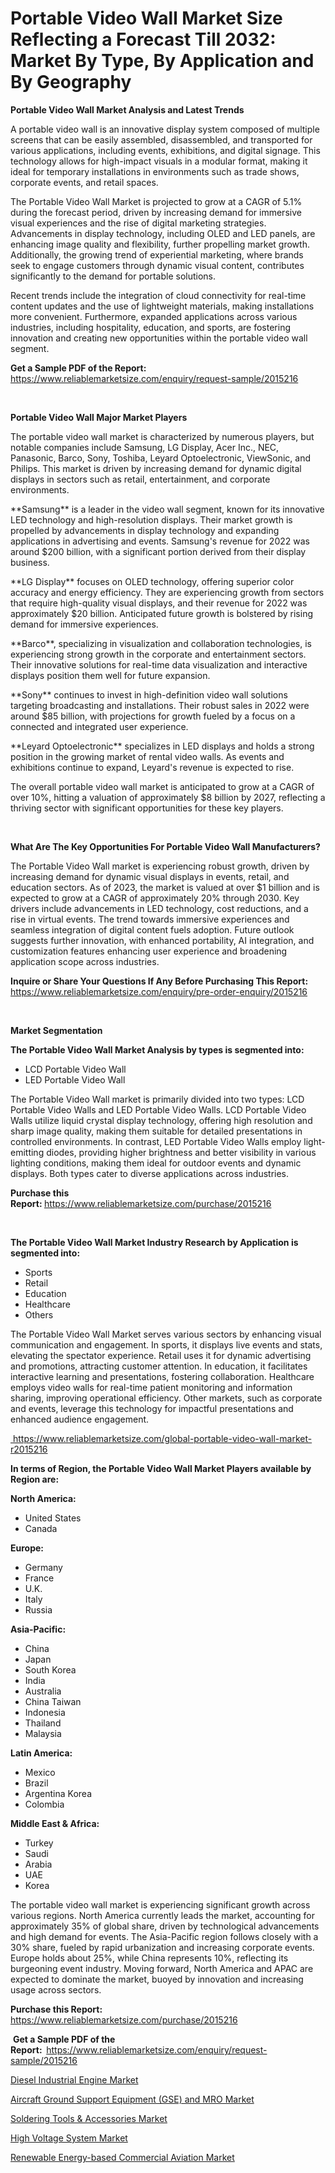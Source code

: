 <p><h1>Portable Video Wall Market Size Reflecting a Forecast Till 2032: Market By Type, By Application and By Geography</h1></p><p><strong>Portable Video Wall Market Analysis and Latest Trends</strong></p>
<p><p>A portable video wall is an innovative display system composed of multiple screens that can be easily assembled, disassembled, and transported for various applications, including events, exhibitions, and digital signage. This technology allows for high-impact visuals in a modular format, making it ideal for temporary installations in environments such as trade shows, corporate events, and retail spaces.</p><p>The Portable Video Wall Market is projected to grow at a CAGR of 5.1% during the forecast period, driven by increasing demand for immersive visual experiences and the rise of digital marketing strategies. Advancements in display technology, including OLED and LED panels, are enhancing image quality and flexibility, further propelling market growth. Additionally, the growing trend of experiential marketing, where brands seek to engage customers through dynamic visual content, contributes significantly to the demand for portable solutions.</p><p>Recent trends include the integration of cloud connectivity for real-time content updates and the use of lightweight materials, making installations more convenient. Furthermore, expanded applications across various industries, including hospitality, education, and sports, are fostering innovation and creating new opportunities within the portable video wall segment.</p></p>
<p><strong>Get a Sample PDF of the Report:&nbsp;</strong> <a href="https://www.reliablemarketsize.com/enquiry/request-sample/2015216?utm_campaign=3254&utm_medium=2&utm_source=Github&utm_content=ia&utm_term=29032025&utm_id=portable-video-wall">https://www.reliablemarketsize.com/enquiry/request-sample/2015216</a></p>
<p>&nbsp;</p>
<p><strong>Portable Video Wall Major Market Players</strong></p>
<p><p>The portable video wall market is characterized by numerous players, but notable companies include Samsung, LG Display, Acer Inc., NEC, Panasonic, Barco, Sony, Toshiba, Leyard Optoelectronic, ViewSonic, and Philips. This market is driven by increasing demand for dynamic digital displays in sectors such as retail, entertainment, and corporate environments.</p><p>**Samsung** is a leader in the video wall segment, known for its innovative LED technology and high-resolution displays. Their market growth is propelled by advancements in display technology and expanding applications in advertising and events. Samsung's revenue for 2022 was around $200 billion, with a significant portion derived from their display business.</p><p>**LG Display** focuses on OLED technology, offering superior color accuracy and energy efficiency. They are experiencing growth from sectors that require high-quality visual displays, and their revenue for 2022 was approximately $20 billion. Anticipated future growth is bolstered by rising demand for immersive experiences.</p><p>**Barco**, specializing in visualization and collaboration technologies, is experiencing strong growth in the corporate and entertainment sectors. Their innovative solutions for real-time data visualization and interactive displays position them well for future expansion.</p><p>**Sony** continues to invest in high-definition video wall solutions targeting broadcasting and installations. Their robust sales in 2022 were around $85 billion, with projections for growth fueled by a focus on a connected and integrated user experience.</p><p>**Leyard Optoelectronic** specializes in LED displays and holds a strong position in the growing market of rental video walls. As events and exhibitions continue to expand, Leyard's revenue is expected to rise.</p><p>The overall portable video wall market is anticipated to grow at a CAGR of over 10%, hitting a valuation of approximately $8 billion by 2027, reflecting a thriving sector with significant opportunities for these key players.</p></p>
<p>&nbsp;</p>
<p><strong>What Are The Key Opportunities For Portable Video Wall Manufacturers?</strong></p>
<p><p>The Portable Video Wall market is experiencing robust growth, driven by increasing demand for dynamic visual displays in events, retail, and education sectors. As of 2023, the market is valued at over $1 billion and is expected to grow at a CAGR of approximately 20% through 2030. Key drivers include advancements in LED technology, cost reductions, and a rise in virtual events. The trend towards immersive experiences and seamless integration of digital content fuels adoption. Future outlook suggests further innovation, with enhanced portability, AI integration, and customization features enhancing user experience and broadening application scope across industries.</p></p>
<p><strong>Inquire or Share Your Questions If Any Before Purchasing This Report:</strong> <a href="https://www.reliablemarketsize.com/enquiry/pre-order-enquiry/2015216?utm_campaign=3254&utm_medium=2&utm_source=Github&utm_content=ia&utm_term=29032025&utm_id=portable-video-wall">https://www.reliablemarketsize.com/enquiry/pre-order-enquiry/2015216</a></p>
<p>&nbsp;</p>
<p><strong>Market Segmentation</strong></p>
<p><strong>The Portable Video Wall Market Analysis by types is segmented into:</strong></p>
<p><ul><li>LCD Portable Video Wall</li><li>LED Portable Video Wall</li></ul></p>
<p><p>The Portable Video Wall market is primarily divided into two types: LCD Portable Video Walls and LED Portable Video Walls. LCD Portable Video Walls utilize liquid crystal display technology, offering high resolution and sharp image quality, making them suitable for detailed presentations in controlled environments. In contrast, LED Portable Video Walls employ light-emitting diodes, providing higher brightness and better visibility in various lighting conditions, making them ideal for outdoor events and dynamic displays. Both types cater to diverse applications across industries.</p></p>
<p><strong>Purchase this Report:&nbsp;</strong><a href="https://www.reliablemarketsize.com/purchase/2015216?utm_campaign=3254&utm_medium=2&utm_source=Github&utm_content=ia&utm_term=29032025&utm_id=portable-video-wall">https://www.reliablemarketsize.com/purchase/2015216</a></p>
<p>&nbsp;</p>
<p><strong>The Portable Video Wall Market Industry Research by Application is segmented into:</strong></p>
<p><ul><li>Sports</li><li>Retail</li><li>Education</li><li>Healthcare</li><li>Others</li></ul></p>
<p><p>The Portable Video Wall Market serves various sectors by enhancing visual communication and engagement. In sports, it displays live events and stats, elevating the spectator experience. Retail uses it for dynamic advertising and promotions, attracting customer attention. In education, it facilitates interactive learning and presentations, fostering collaboration. Healthcare employs video walls for real-time patient monitoring and information sharing, improving operational efficiency. Other markets, such as corporate and events, leverage this technology for impactful presentations and enhanced audience engagement.</p></p>
<p><a href="https://www.reliablemarketsize.com/global-portable-video-wall-market-r2015216?utm_campaign=3254&utm_medium=2&utm_source=Github&utm_content=ia&utm_term=29032025&utm_id=portable-video-wall">&nbsp;https://www.reliablemarketsize.com/global-portable-video-wall-market-r2015216</a></p>
<p><strong>In terms of Region, the Portable Video Wall Market Players available by Region are:</strong></p>
<p>
    <p> <strong> North America: </strong>
        <ul>
            <li>United States</li>
            <li>Canada</li>
        </ul>
        </p> 
    <p> <strong> Europe: </strong>
        <ul>
            <li>Germany</li>
            <li>France</li>
            <li>U.K.</li>
            <li>Italy</li>
            <li>Russia</li>
        </ul>
        </p> 
    <p> <strong> Asia-Pacific: </strong>
        <ul>
            <li>China</li>
            <li>Japan</li>
            <li>South Korea</li>
            <li>India</li>
            <li>Australia</li>
            <li>China Taiwan</li>
            <li>Indonesia</li>
            <li>Thailand</li>
            <li>Malaysia</li>
        </ul>
        </p> 
    <p> <strong> Latin America: </strong>
        <ul>
            <li>Mexico</li>
            <li>Brazil</li>
            <li>Argentina Korea</li>
            <li>Colombia</li>
        </ul>
        </p> 
    <p> <strong> Middle East & Africa: </strong>
        <ul>
            <li>Turkey</li>
            <li>Saudi</li>
            <li>Arabia</li>
            <li>UAE</li>
            <li>Korea</li>
        </ul>
    </p>
    </p>
<p><p>The portable video wall market is experiencing significant growth across various regions. North America currently leads the market, accounting for approximately 35% of global share, driven by technological advancements and high demand for events. The Asia-Pacific region follows closely with a 30% share, fueled by rapid urbanization and increasing corporate events. Europe holds about 25%, while China represents 10%, reflecting its burgeoning event industry. Moving forward, North America and APAC are expected to dominate the market, buoyed by innovation and increasing usage across sectors.</p></p>
<p><strong>Purchase this Report: </strong><a href="https://www.reliablemarketsize.com/purchase/2015216?utm_campaign=3254&utm_medium=2&utm_source=Github&utm_content=ia&utm_term=29032025&utm_id=portable-video-wall">https://www.reliablemarketsize.com/purchase/2015216</a></p>
<p>&nbsp;<strong>Get a Sample PDF of the Report:&nbsp;&nbsp;</strong><a href="https://www.reliablemarketsize.com/enquiry/request-sample/2015216?utm_campaign=3254&utm_medium=2&utm_source=Github&utm_content=ia&utm_term=29032025&utm_id=portable-video-wall">https://www.reliablemarketsize.com/enquiry/request-sample/2015216</a></p>
<p><strong></strong></p>
<p><p><a href="https://www.linkedin.com/pulse/comprehend-diesel-industrial-engine-market-size-growing-cagr-oqrwe?utm_campaign=3254&utm_medium=2&utm_source=Github&utm_content=ia&utm_term=29032025&utm_id=portable-video-wall">Diesel Industrial Engine Market</a></p><p><a href="https://www.linkedin.com/pulse/aircraft-ground-support-equipment-gse-mro-market-analysis-fn7me?utm_campaign=3254&utm_medium=2&utm_source=Github&utm_content=ia&utm_term=29032025&utm_id=portable-video-wall">Aircraft Ground Support Equipment (GSE) and MRO Market</a></p><p><a href="https://www.linkedin.com/pulse/soldering-tools-accessories-industry-outlook-20252032-revenue-t16ke?utm_campaign=3254&utm_medium=2&utm_source=Github&utm_content=ia&utm_term=29032025&utm_id=portable-video-wall">Soldering Tools & Accessories Market</a></p><p><a href="https://www.linkedin.com/pulse/providing-both-historical-trends-future-projections-high-r2ewe?utm_campaign=3254&utm_medium=2&utm_source=Github&utm_content=ia&utm_term=29032025&utm_id=portable-video-wall">High Voltage System Market</a></p><p><a href="https://www.linkedin.com/pulse/key-trends-fueling-renewable-energy-based-commercial-aviation-sklwe?utm_campaign=3254&utm_medium=2&utm_source=Github&utm_content=ia&utm_term=29032025&utm_id=portable-video-wall">Renewable Energy-based Commercial Aviation Market</a></p></p>